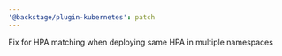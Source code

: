 ```yaml
---
'@backstage/plugin-kubernetes': patch
---
```


Fix for HPA matching when deploying same HPA in multiple namespaces

